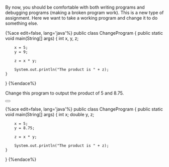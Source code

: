 <!--djw:done-->
<!--ajh:done-->
By now, you should be comfortable with both writing programs and debugging programs (making a broken program work). This is a new type of assignment. Here we want to take a working program and change it to do something else.

{%ace edit=false, lang='java'%}
public class ChangeProgram {
	public static void main(String[] args) {
		int x, y, z;
		
		x = 5;
		y = 9;
		
		z = x * y;

		System.out.println("The product is " + z);
	}
}
{%endace%}

Change this program to output the product of 5 and 8.75.


<button class="section" target="section1" show="Sample Answer" hide="Hide Answer"></button>

<!--sec data-title="Answer" data-id="section1" data-show=false ces-->
{%ace edit=false, lang='java'%}
public class ChangeProgram {
    public static void main(String[] args) {
        int x;
        double y, z;

        x = 5;
        y = 8.75;

        z = x * y;

        System.out.println("The product is " + z);
    }
}
{%endace%}
<!--endsec-->